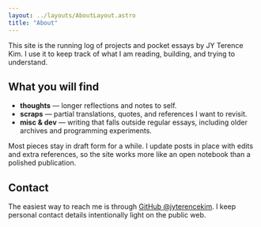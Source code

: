 ```yaml
---
layout: ../layouts/AboutLayout.astro
title: "About"
---
```


This site is the running log of projects and pocket essays by JY Terence Kim. I
use it to keep track of what I am reading, building, and trying to understand.

## What you will find

- **thoughts** — longer reflections and notes to self.
- **scraps** — partial translations, quotes, and references I want to revisit.
- **misc & dev** — writing that falls outside regular essays, including older
  archives and programming experiments.

Most pieces stay in draft form for a while. I update posts in place with edits
and extra references, so the site works more like an open notebook than a
polished publication.

## Contact

The easiest way to reach me is through
[GitHub @jyterencekim](https://github.com/jyterencekim). I keep personal contact
details intentionally light on the public web.
